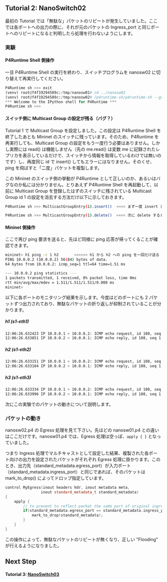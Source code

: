 ## Tutorial 2: NanoSwitch02

最初の Tutorial では「無駄な」パケットのリピートが発生していました。ここでは各ポートへの出力の際に、それが元のパケットの Ingress_port と同じポートへのリピートになると判明したら処理を行わないようにします。

### 実験

#### P4Runtime Shell 側操作

一旦 P4Runtime Shell の実行を終わり、スイッチプログラムを nanosw02 に切り替えて再実行してください。
```python
P4Runtime sh >>> exit
(venv) root@f4f19294589c:/tmp/nanosw01# cd ../nanosw02
(venv) root@f4f19294589c:/tmp/nanosw02# /p4runtime-sh/p4runtime-sh --grpc-addr 192.168.XX.XX:50001 --device-id 1 --election-id 0,1 --config p4info.txt,nanosw02.json
*** Welcome to the IPython shell for P4Runtime ***
P4Runtime sh >>>
```

#### スイッチ側に Multicast Group の設定が残る（バグ？）

Tutorial 1 で Multicast Group を設定しました。この設定は P4Runtime Shell を終了したあとも Mininet のスイッチに残っています。そのため、P4Runtime を再実行しても、Multicast Group の設定をもう一度行う必要はありません。しかし実際には read() は機能しません（先の me.read() は変数 me に記録されたレプリカを表示しているだけで、スイッチから情報を取得しているわけでは無いのです）し、再度同じ id で insert() してもエラーにはなりません。そのくせ、ping を飛ばすと「二度」パケットを複製します。

この Mininet のスイッチ側の挙動が P4Runtime として正しいのか、あるいはバグなのか私には分かりません。とりあえず P4Runtime Shell を再起動して、以前に Multicast Group を登録したはずのスイッチに残されている Multicast Group id 1 の設定を消去する方法だけ以下に示しておきます。

```bash
P4Runtime sh >>> MulticastGroupEntry(1).insert()  <<<< まず一度 insert しておく

P4Runtime sh >>> MulticastGroupEntry(1).delete()  <<<< 次に delete すると必ず消える
```

#### Mininet 側操作

ここで再び ping 要求を送ると、先ほど同様に ping 応答が帰ってくることが確認できます。
```bash
mininet> h1 ping -c 1 h2       <<<<<< h1 から h2 への ping を一回だけ送る
PING 10.0.0.2 (10.0.0.2) 56(84) bytes of data.
64 bytes from 10.0.0.2: icmp_seq=1 ttl=64 time=1.51 ms

--- 10.0.0.2 ping statistics ---
1 packets transmitted, 1 received, 0% packet loss, time 0ms
rtt min/avg/max/mdev = 1.511/1.511/1.511/0.000 ms
mininet> 

```

以下に各ポートのモニタリング結果を示します。今度はどのポートにも 2 パケットずつ出力されており、無駄なパケットの折り返しが抑制されていることが分かります。

#####  h1 (s1-eth1)

```bash
12:06:26.632423 IP 10.0.0.1 > 10.0.0.2: ICMP echo request, id 108, seq 1, length 64
12:06:26.633851 IP 10.0.0.2 > 10.0.0.1: ICMP echo reply, id 108, seq 1, length 64
```

##### h2 (s1-eth2)

```bash
12:06:26.633151 IP 10.0.0.1 > 10.0.0.2: ICMP echo request, id 108, seq 1, length 64
12:06:26.633184 IP 10.0.0.2 > 10.0.0.1: ICMP echo reply, id 108, seq 1, length 64
```

##### h3 (s1-eth3)

```bash
12:06:26.633334 IP 10.0.0.1 > 10.0.0.2: ICMP echo request, id 108, seq 1, length 64
12:06:26.633996 IP 10.0.0.2 > 10.0.0.1: ICMP echo reply, id 108, seq 1, length 64
```

次にこの実験でのパケットの動きについて説明します。

### パケットの動き

nanosw02.p4 の Egress 処理を見て下さい。先ほどの nanosw01.p4 との違いはここだけです。nanosw01.p4 では、Egress 処理は空っぽ、```apply { }``` となっていました。

つまり Ingress 処理でマルチキャストとして設定した結果、複製された各ポート向けの出力を設定されたパケットがそれぞれ Egress 処理に掛かります。このとき、出力先（standard_metadata.egress_port）が入力ポート（standard_metadata.ingress_port）と同じであれば、そのパケットは mark_to_drop() によってドロップ指定しています。

```C++
control MyEgress(inout headers hdr, inout metadata meta,
                inout standard_metadata_t standard_metadata)
{
    apply {
        // to prevent to reflect packet the same port of original ingress, just drop it
        if(standard_metadata.egress_port == standard_metadata.ingress_port) {
            mark_to_drop(standard_metadata);
        }
    }
}

```

この操作によって、無駄なパケットのリピートが無くなり、正しい "Flooding" が行えるようになりました。



## Next Step

#### Tutorial 3: [NanoSwitch03](t3_nanosw03.md)

